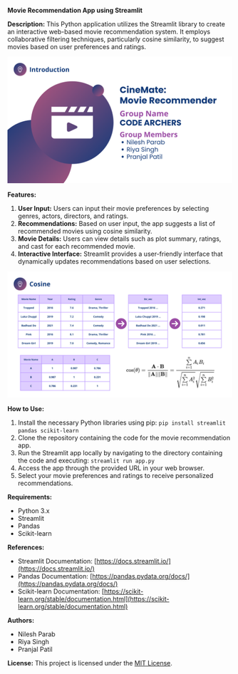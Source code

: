 **Movie Recommendation App using Streamlit**

**Description:**
This Python application utilizes the Streamlit library to create an interactive web-based movie recommendation system. It employs collaborative filtering techniques, particularly cosine similarity, to suggest movies based on user preferences and ratings.

![Movie Recommendation](https://github.com/nileshparab42/Movie-Recommendations-Codevengers-Hackathon/blob/main/images/1.png)

**Features:**
1. **User Input:** Users can input their movie preferences by selecting genres, actors, directors, and ratings.
2. **Recommendations:** Based on user input, the app suggests a list of recommended movies using cosine similarity.
3. **Movie Details:** Users can view details such as plot summary, ratings, and cast for each recommended movie.
4. **Interactive Interface:** Streamlit provides a user-friendly interface that dynamically updates recommendations based on user selections.

![Interactive Interface](https://github.com/nileshparab42/Movie-Recommendations-Codevengers-Hackathon/blob/main/images/3.png)

**How to Use:**
1. Install the necessary Python libraries using pip: `pip install streamlit pandas scikit-learn`
2. Clone the repository containing the code for the movie recommendation app.
3. Run the Streamlit app locally by navigating to the directory containing the code and executing: `streamlit run app.py`
4. Access the app through the provided URL in your web browser.
5. Select your movie preferences and ratings to receive personalized recommendations.

**Requirements:**
- Python 3.x
- Streamlit
- Pandas
- Scikit-learn

**References:**
- Streamlit Documentation: [https://docs.streamlit.io/](https://docs.streamlit.io/)
- Pandas Documentation: [https://pandas.pydata.org/docs/](https://pandas.pydata.org/docs/)
- Scikit-learn Documentation: [https://scikit-learn.org/stable/documentation.html](https://scikit-learn.org/stable/documentation.html)

**Authors:**
* Nilesh Parab
* Riya Singh
* Pranjal Patil

**License:**
This project is licensed under the [MIT License](https://opensource.org/licenses/MIT).

